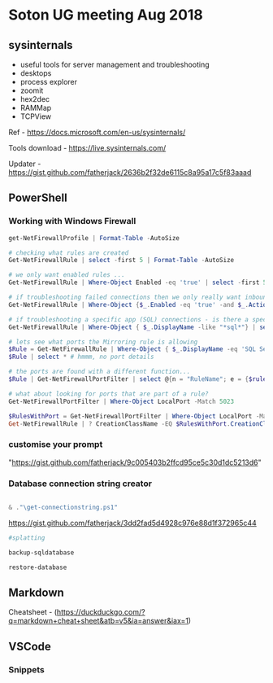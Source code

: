 # Soton UG meeting Aug 2018

## sysinternals

- useful tools for server management and troubleshooting
- desktops
- process explorer
- zoomit
- hex2dec
- RAMMap
- TCPView

Ref - https://docs.microsoft.com/en-us/sysinternals/

Tools download - https://live.sysinternals.com/

Updater - https://gist.github.com/fatherjack/2636b2f32de6115c8a95a17c5f83aaad

## PowerShell

### Working with Windows Firewall

````powershell # general details
get-NetFirewallProfile | Format-Table -AutoSize

# checking what rules are created
Get-NetFirewallRule | select -first 5 | Format-Table -AutoSize

# we only want enabled rules ...
Get-NetFirewallRule | Where-Object Enabled -eq 'true' | select -first 5 | Format-Table -AutoSize

# if troubleshooting failed connections then we only really want inbound block rules
Get-NetFirewallRule | Where-Object {$_.Enabled -eq 'true' -and $_.Action -eq 'Block' -and $_.Direction -eq 'Inbound'} | select -first 5 | Format-Table -AutoSize

# if troubleshooting a specific app (SQL) connections - is there a specific rule that mentions the service by name
Get-NetFirewallRule | Where-Object { $_.DisplayName -like "*sql*"} | select -first 5 | Format-Table -AutoSize

# lets see what ports the Mirroring rule is allowing
$Rule = Get-NetFirewallRule | Where-Object { $_.DisplayName -eq 'SQL Server Mirroring'}
$Rule | select * # hmmm, no port details

# the ports are found with a different function...
$Rule | Get-NetFirewallPortFilter | select @{n = "RuleName"; e = {$rule.ElementName}}, @{n = "Rule Enabled"; e = {$rule.Enabled}}, @{n = "Profile"; e = {$rule.Profile}}, @{n = "Rule Action"; e = {$rule.Action}}, LocalPort | Format-Table -AutoSize

# what about looking for ports that are part of a rule?
Get-NetFirewallPortFilter | Where-Object LocalPort -Match 5023

$RulesWithPort = Get-NetFirewallPortFilter | Where-Object LocalPort -Match 5023
Get-NetFirewallRule | ? CreationClassName -EQ $RulesWithPort.CreationClassName | select DisplayName, Description, Action, Enabled | Format-Table -AutoSize
````


### customise your prompt

"https://gist.github.com/fatherjack/9c005403b2ffcd95ce5c30d1dc5213d6"



### Database connection string creator
````powershell set-location "C:\Users\jonallen\OneDrive\Scripts\PowerShell\ProfileFunctions"

& ."\get-connectionstring.ps1"
````

https://gist.github.com/fatherjack/3dd2fad5d4928c976e88d1f372965c44

```` powershell
#splatting

backup-sqldatabase 

restore-database
````

## Markdown

Cheatsheet - (https://duckduckgo.com/?q=markdown+cheat+sheet&atb=v5&ia=answer&iax=1)

## VSCode

### Snippets